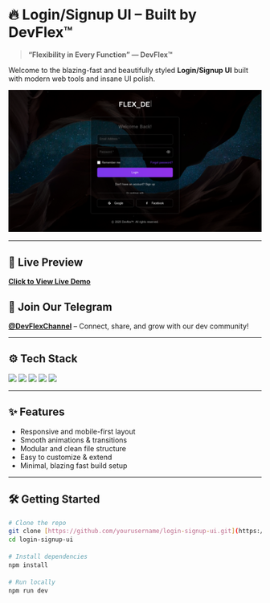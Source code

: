 # 🔥 Login/Signup UI – Built by DevFlex™

> **“Flexibility in Every Function” — DevFlex™**

Welcome to the blazing-fast and beautifully styled **Login/Signup UI** built with modern web tools and insane UI polish.

![Preview](https://raw.githubusercontent.com/FlexDevelopers/Login-Signup-UI/refs/heads/main/public/575bc8e1-91f3-49f0-af76-eabea497df36.png)

---

## 🚀 Live Preview  
[**Click to View Live Demo**](https://login-signup-ui-eight.vercel.app/)

## 📢 Join Our Telegram  
[**@DevFlexChannel**](https://t.me/FlexDevelopers) – Connect, share, and grow with our dev community!

---

## ⚙️ Tech Stack

<p align="left">
  <img src="https://img.shields.io/badge/Vite-646CFF?style=for-the-badge&logo=vite&logoColor=white" />
  <img src="https://img.shields.io/badge/TypeScript-3178C6?style=for-the-badge&logo=typescript&logoColor=white" />
  <img src="https://img.shields.io/badge/React-20232A?style=for-the-badge&logo=react&logoColor=61DAFB" />
  <img src="https://img.shields.io/badge/shadcn/ui-000000?style=for-the-badge&logo=vercel&logoColor=white" />
  <img src="https://img.shields.io/badge/TailwindCSS-38B2AC?style=for-the-badge&logo=tailwind-css&logoColor=white" />
</p>

---

## ✨ Features

- Responsive and mobile-first layout
- Smooth animations & transitions
- Modular and clean file structure
- Easy to customize & extend
- Minimal, blazing fast build setup

---

## 🛠️ Getting Started

```bash
# Clone the repo
git clone [https://github.com/yourusername/login-signup-ui.git](https://github.com/FlexDevelopers/Login-Signup-UI.git)
cd login-signup-ui

# Install dependencies
npm install

# Run locally
npm run dev
